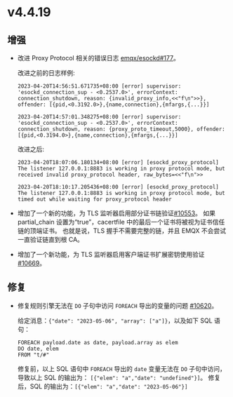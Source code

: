 # v4.4.19

## 增强

- 改进 Proxy Protocol 相关的错误日志 [emqx/esockd#177](https://github.com/emqx/esockd/pull/177)。

  改进之前的日志样例:
  ```
  2023-04-20T14:56:51.671735+08:00 [error] supervisor: 'esockd_connection_sup - <0.2537.0>', errorContext: connection_shutdown, reason: {invalid_proxy_info,<<"f\n">>}, offender: [{pid,<0.3192.0>},{name,connection},{mfargs,{...}}]

  2023-04-20T14:57:01.348275+08:00 [error] supervisor: 'esockd_connection_sup - <0.2537.0>', errorContext: connection_shutdown, reason: {proxy_proto_timeout,5000}, offender: [{pid,<0.3194.0>},{name,connection},{mfargs,{...}}]
  ```
  改进之后:
  ```
  2023-04-20T18:07:06.180134+08:00 [error] [esockd_proxy_protocol] The listener 127.0.0.1:8883 is working in proxy protocol mode, but received invalid proxy_protocol header, raw_bytes=<<"f\n">>

  2023-04-20T18:10:17.205436+08:00 [error] [esockd_proxy_protocol] The listener 127.0.0.1:8883 is working in proxy protocol mode, but timed out while waiting for proxy_protocol header
  ```

- 增加了一个新的功能，为 TLS 监听器启用部分证书链验证[#10553](https://github.com/emqx/emqx/pull/10553)。
  如果 partial_chain 设置为“true”，cacertfile 中的最后一个证书将被视为证书信任链的顶端证书。 也就是说，TLS 握手不需要完整的链，并且 EMQX 不会尝试一直验证链直到根 CA。
  
- 增加了一个新功能，为 TLS 监听器启用客户端证书扩展密钥使用验证 [#10669](https://github.com/emqx/emqx/pull/10669)。

## 修复

- 修复规则引擎无法在 `DO` 子句中访问 `FOREACH` 导出的变量的问题 [#10620](https://github.com/emqx/emqx/pull/10620)。

  给定消息：`{"date": "2023-05-06", "array": ["a"]}`，以及如下 SQL 语句：
  ```
  FOREACH payload.date as date, payload.array as elem
  DO date, elem
  FROM "t/#"
  ```
  修复前，以上 SQL 语句中 `FOREACH` 导出的 `date` 变量无法在 `DO` 子句中访问，导致以上 SQL 的输出为：
  `[{"elem": "a","date": "undefined"}]`。
  修复后，SQL 的输出为：`[{"elem": "a","date": "2023-05-06"}]`
